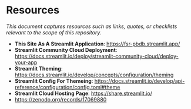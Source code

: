# Resources

_This document captures resources such as links, quotes, or checklists relevant to the scope of this repository._


* __This Site As A Streamlit Application__: <https://fsr-pbdb.streamlit.app/>
* __Streamlit Community Cloud Deployment__: <https://docs.streamlit.io/deploy/streamlit-community-cloud/deploy-your-app>
* __Streamlit Theming__: <https://docs.streamlit.io/develop/concepts/configuration/theming>
* __Streamlit Config For Themeing__: <https://docs.streamlit.io/develop/api-reference/configuration/config.toml#theme>
* __Streamlit Cloud Hosting Page__: <https://share.streamlit.io/>
* https://zenodo.org/records/17069880